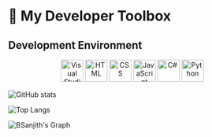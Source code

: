 <body>

  <h1>🚀 My Developer Toolbox</h1>
  
  <h2>Development Environment</h2>
      <p align="center">
          <img src="https://cdn.jsdelivr.net/gh/devicons/devicon/icons/vscode/vscode-original.svg" alt="Visual Studio Code" width="45" height="45"/>
          <img src="https://cdn.jsdelivr.net/gh/devicons/devicon/icons/html5/html5-original.svg" alt="HTML" width="45" height="45"/>
          <img src="https://cdn.jsdelivr.net/gh/devicons/devicon/icons/css3/css3-original.svg" alt="CSS" width="45" height="45"/>
          <img src="https://cdn.jsdelivr.net/gh/devicons/devicon/icons/javascript/javascript-original.svg" alt="JavaScript" width="45" height="45"/>
          <img src="https://cdn.jsdelivr.net/gh/devicons/devicon/icons/csharp/csharp-original.svg" alt="C#" width="45" height="45"/>
          <img src="https://cdn.jsdelivr.net/gh/devicons/devicon/icons/python/python-original.svg" alt="Python" width="45" height="45"/>
      </p>
  
   ![GitHub stats](https://github-readme-stats.vercel.app/api?username=SanjithManne&show_icons=true&theme=radical&hide_border=true&count_private=true&include_private&bg_color=101013&title_color=00DCA8&text_color=FDFCFF)
  
  ![Top Langs](https://github-readme-stats.vercel.app/api/top-langs/?username=SanjithManne&layout=compact&show_icons=true&theme=radical&hide_border=true&count_private=true&include_private&bg_color=101013&title_color=00DCA8&text_color=FDFCFF)

  ![BSanjith's Graph](https://github-readme-activity-graph.vercel.app/graph?username=SanjithManne&custom_title=Sanjith%20Manne's%20GitHub%20Activity%20Graph&bg_color=0D1117&color=7F3FBF&line=7F3FBF&point=7F3FBF&area_color=FFFFFF&title_color=FFFFFF&area=true)
  </body>
  
